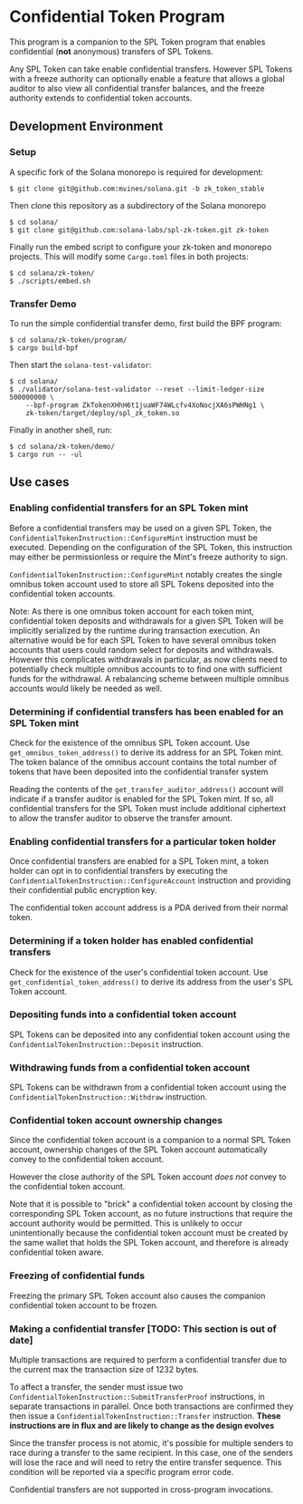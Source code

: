 
# Confidential Token Program
This program is a companion to the SPL Token program that enables confidential
(**not** anonymous) transfers of SPL Tokens.

Any SPL Token can take enable confidential transfers. However SPL Tokens with a
freeze authority can optionally enable a feature that allows a global auditor to
also view all confidential transfer balances, and the freeze authority extends
to confidential token accounts.



## Development Environment

### Setup
A specific fork of the Solana monorepo is required for development:
```
$ git clone git@github.com:mvines/solana.git -b zk_token_stable
```

Then clone this repository as a subdirectory of the Solana monorepo
```
$ cd solana/
$ git clone git@github.com:solana-labs/spl-zk-token.git zk-token
```

Finally run the embed script to configure your zk-token and monorepo projects.
This will modify some `Cargo.toml` files in both projects:

```
$ cd solana/zk-token/
$ ./scripts/embed.sh
```

### Transfer Demo

To run the simple confidential transfer demo, first build the BPF program:
```
$ cd solana/zk-token/program/
$ cargo build-bpf
```

Then start the `solana-test-validator`:
```
$ cd solana/
$ ./validator/solana-test-validator --reset --limit-ledger-size 500000000 \
    --bpf-program ZkTokenXHhH6t1juaWF74WLcfv4XoNocjXA6sPWHNg1 \
    zk-token/target/deploy/spl_zk_token.so
```

Finally in another shell, run:
```
$ cd solana/zk-token/demo/
$ cargo run -- -ul
```

## Use cases

### Enabling confidential transfers for an SPL Token mint
Before a confidential transfers may be used on a given SPL Token, the
`ConfidentialTokenInstruction::ConfigureMint` instruction must be executed.
Depending on the configuration of the SPL Token, this instruction may either be
permissionless or require the Mint's freeze authority to sign.

`ConfidentialTokenInstruction::ConfigureMint` notably creates the single omnibus
token account used to store all SPL Tokens deposited into the confidential token
accounts.

Note: As there is one omnibus token account for each token mint, confidential
token deposits and withdrawals for a given SPL Token will be implicitly
serialized by the runtime during transaction execution. An alternative would be
for each SPL Token to have several omnibus token accounts that users could
random select for deposits and withdrawals.  However this complicates
withdrawals in particular, as now clients need to potentially check multiple
omnibus accounts to to find one with sufficient funds for the withdrawal. A
rebalancing scheme between multiple omnibus accounts would likely be needed as
well.

### Determining if confidential transfers has been enabled for an SPL Token mint
Check for the existence of the omnibus SPL Token account. Use
`get_omnibus_token_address()` to derive its address for an SPL Token mint.  The
token balance of the omnibus account contains the total number of tokens that
have been deposited into the confidential transfer system

Reading the contents of the `get_transfer_auditor_address()` account will
indicate if a transfer auditor is enabled for the SPL Token mint. If so, all
confidential transfers for the SPL Token must include additional ciphertext to
allow the transfer auditor to observe the transfer amount.

### Enabling confidential transfers for a particular token holder
Once confidential transfers are enabled for a SPL Token mint, a token holder can
opt in to confidential transfers by executing the
`ConfidentialTokenInstruction::ConfigureAccount` instruction and providing their
confidential public encryption key.

The confidential token account address is a PDA derived from their normal token.

### Determining if a token holder has enabled confidential transfers
Check for the existence of the user's confidential token account.  Use
`get_confidential_token_address()` to derive its address from the user's SPL
Token account.

### Depositing funds into a confidential token account
SPL Tokens can be deposited into any confidential token account using the
`ConfidentialTokenInstruction::Deposit` instruction.

### Withdrawing funds from a confidential token account
SPL Tokens can be withdrawn from a confidential token account using the
`ConfidentialTokenInstruction::Withdraw` instruction.

### Confidential token account ownership changes
Since the confidential token account is a companion to a normal SPL Token
account, ownership changes of the SPL Token account automatically convey to the
confidential token account.

However the close authority of the SPL Token account *does not* convey to the
confidential token account.

Note that it is possible to "brick" a confidential token account by closing the
corresponding SPL Token account, as no future instructions that require the
account authority would be permitted.  This is unlikely to occur unintentionally
because the confidential token account must be created by the same wallet that
holds the SPL Token account, and therefore is already confidential token aware.

### Freezing of confidential funds
Freezing the primary SPL Token account also causes the companion confidential token account to be frozen.

### Making a confidential transfer [TODO: This section is out of date]
Multiple transactions are required to perform a confidential transfer due to the
current max the transaction size of 1232 bytes.

To affect a transfer, the sender must issue two
`ConfidentialTokenInstruction::SubmitTransferProof` instructions, in separate
transactions in parallel.  Once both transactions are confirmed they then issue
a `ConfidentialTokenInstruction::Transfer` instruction.
**These instructions are in flux and are likely to change as the design evolves**

Since the transfer process is not atomic, it's possible for multiple senders to
race during a transfer to the same recipient. In this case, one of the senders
will lose the race and will need to retry the entire transfer sequence. This
condition will be reported via a specific program error code.

Confidential transfers are not supported in cross-program invocations.
